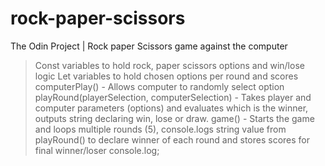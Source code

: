 # rock-paper-scissors

The Odin Project | Rock paper Scissors game against the computer

> Const variables to hold rock, paper scissors options and win/lose logic
> Let variables to hold chosen options per round and scores
> computerPlay() - Allows computer to randomly select option
> playRound(playerSelection, computerSelection) - Takes player and computer parameters (options) and evaluates which is the winner, outputs string declaring win, lose or draw.
> game() - Starts the game and loops multiple rounds (5), console.logs string value from playRound() to declare winner of each round and stores scores for final winner/loser console.log;
